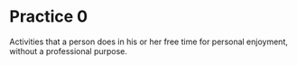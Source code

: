 # Practice 0
Activities that a person does in his or her free time for personal enjoyment, without a professional purpose. 
